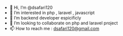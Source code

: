 - 👋 Hi, I’m @dsafari120
- 👀 I’m interested in php , laravel , javascript
- 🌱 I’m  backend developer espicificly
- 💞️ I’m looking to collaborate on php and laravel project
- 📫 How to reach me : dsafari120@gmail.com 

<!---
dsafari120/dsafari120 is a ✨ special ✨ repository because its `README.md` (this file) appears on your GitHub profile.
You can click the Preview link to take a look at your changes.
--->

